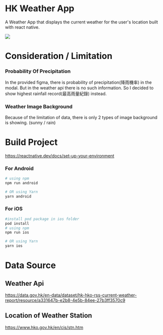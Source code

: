 # HK Weather App

A Weather App that displays the current weather for the user's location built with react native.

![](demo.gif)

# Consideration / Limitation

### Probability Of Precipitation

In the provided figma, there is probability of precipitation(降雨機率) in the modal. But in the weather api there is no such information. So I decided to show highest rainfall record(最高雨量紀錄) instead.

### Weather Image Background

Because of the limitation of data, there is only 2 types of image background is showing. (sunny / rain)

# Build Project

https://reactnative.dev/docs/set-up-your-environment

### For Android

```bash
# using npm
npm run android

# OR using Yarn
yarn android
```

### For iOS

```bash
#install pod package in ios folder
pod install
# using npm
npm run ios

# OR using Yarn
yarn ios
```

# Data Source

## Weather Api

https://data.gov.hk/en-data/dataset/hk-hko-rss-current-weather-report/resource/a331647b-e2b8-4e5b-84ee-27b3ff3570c9

## Location of Weather Station

https://www.hko.gov.hk/en/cis/stn.htm
